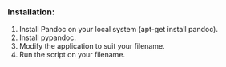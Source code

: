 

### Installation:
1. Install Pandoc on your local system (apt-get install pandoc).
2. Install pypandoc.
3. Modify the application to suit your filename.
4. Run the script on your filename.
